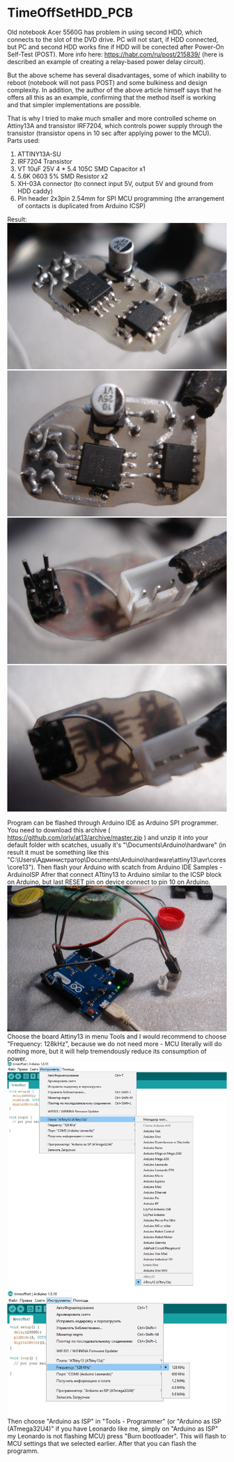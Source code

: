 # TimeOffSetHDD_PCB
Old notebook Acer 5560G has problem in using second HDD, which connects to the slot of the DVD drive. PC will not start, if HDD connected, but PC and second HDD works fine if HDD will be conected after Power-On Self-Test (POST). More info here: https://habr.com/ru/post/215839/ (here is described an example of creating a relay-based power delay circuit).

But the above scheme has several disadvantages, some of which inability to reboot (notebook will not pass POST) and some bulkiness and design complexity. In addition, the author of the above article himself says that he offers all this as an example, confirming that the method itself is working and that simpler implementations are possible.

That is why I tried to make much smaller and more controlled scheme on Attiny13A and transistor IRF7204, which controls power supply through the transistor (transistor opens in 10 sec after applying power to the MCU). 
Parts used:
1. ATTINY13A-SU
2. IRF7204 Transistor
3. VT 10uF 25V 4 * 5.4 105C SMD Capacitor x1 
4. 5.6K 0603 5% SMD Resistor x2
5. XH-03A connector (to connect input 5V, output 5V and ground from HDD caddy)
6. Pin header 2x3pin 2.54mm for SPI MCU programming (the arrangement of contacts is duplicated from Arduino ICSP)

Result:
![Иллюстрация к проекту](https://github.com/steelpuxnastik/TimeOffSetHDD_PCB/blob/master/images/1.JPG)
![Иллюстрация к проекту](https://github.com/steelpuxnastik/TimeOffSetHDD_PCB/blob/master/images/2.JPG)
![Иллюстрация к проекту](https://github.com/steelpuxnastik/TimeOffSetHDD_PCB/blob/master/images/3.JPG)
![Иллюстрация к проекту](https://github.com/steelpuxnastik/TimeOffSetHDD_PCB/blob/master/images/4.JPG)

Program can be flashed through Arduino IDE as Arduino SPI programmer.
You need to download this archive ( https://github.com/orlv/at13/archive/master.zip ) and unzip it into your default folder with scatches, usually it's "\Documents\Arduino\hardware\" (in result it must be something like this "C:\Users\Администратор\Documents\Arduino\hardware\attiny13\avr\cores\core13").
Then flash your Arduino with scatch from Arduino IDE Samples - ArduinoISP
Afrer that connect ATtiny13 to Arduino similar to the ICSP block on Arduino, but last RESET pin on device connect to pin 10 on Arduino.
![Иллюстрация к проекту](https://github.com/steelpuxnastik/TimeOffSetHDD_PCB/blob/master/images/5.JPG)
Choose the board Attiny13 in menu Tools and I would recommend to choose "Frequency: 128kHz", because we do not need more - MCU literally will do nothing more, but it will help tremendously reduce its consumption of power.
![Иллюстрация к проекту](https://github.com/steelpuxnastik/TimeOffSetHDD_PCB/blob/master/images/6.JPG)
![Иллюстрация к проекту](https://github.com/steelpuxnastik/TimeOffSetHDD_PCB/blob/master/images/7.JPG)
Then choose "Arduino as ISP" in "Tools - Programmer" (or "Arduino as ISP (ATmega32U4)" if you have Leonardo like me, simply on "Arduino as ISP" my Leonardo is not flashing MCU) press "Burn bootloader". This will flash to MCU settings that we selected earlier.
After that you can flash the programm.
